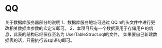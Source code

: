 # QQ

关于数据库服务器部分的说明
 1、数据库服务地址可通过 QQ.h的头文件中进行更改相关数据库参数的宏定义即可。
 2、本项目只有一个数据表用于存储用户的信息，此表的结构已经保存至名为 UserTableStruct.sql的文件，
 如果要自己新建数据表的话，只需执行该sql语句即可。
